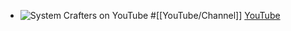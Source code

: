- ![System Crafters on YouTube](https://yt3.googleusercontent.com/wZPQXRO4qeti6imMlGRbxBY9WDMgxT7_9ZZ0ihqJjflYS08qkHmaj3wBujeI2xsxlJFinxhRd8o=w2560-fcrop64=1,00005a57ffffa5a8-k-c0xffffffff-no-nd-rj)
  #[[YouTube/Channel]]
  [YouTube](https://www.youtube.com/@SystemCrafters)